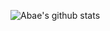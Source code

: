 ![Abae's github stats](https://github-readme-stats.vercel.app/api?username=abaeakili&show_icons=true)
